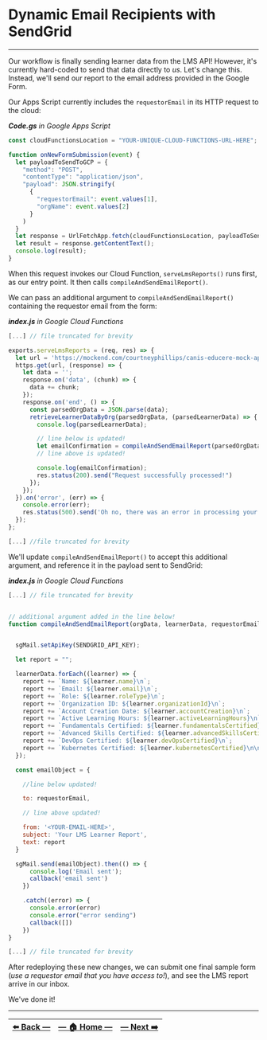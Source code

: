# Dynamic Email Recipients with SendGrid
---

Our workflow is finally sending learner data from the LMS API! However, it's currently hard-coded to send that data directly to _us_. Let's change this. Instead, we'll send our report to the email address provided in the Google Form.

Our Apps Script currently includes the `requestorEmail` in its HTTP request to the cloud:

_**Code.gs** in Google Apps Script_
```JavaScript
const cloudFunctionsLocation = "YOUR-UNIQUE-CLOUD-FUNCTIONS-URL-HERE";

function onNewFormSubmission(event) {
  let payloadToSendToGCP = {
    "method": "POST",
    "contentType": "application/json",
    "payload": JSON.stringify(
      {
        "requestorEmail": event.values[1],
        "orgName": event.values[2]
      }
    )
  }
  let response = UrlFetchApp.fetch(cloudFunctionsLocation, payloadToSendToGCP);
  let result = response.getContentText();
  console.log(result);
}
```

When this request invokes our Cloud Function, `serveLmsReports()` runs first, as our entry point. It then calls `compileAndSendEmailReport()`.

We can pass an additional argument to  `compileAndSendEmailReport()` containing the requestor email from the form:

_**index.js** in Google Cloud Functions_
```javascript
[...] // file truncated for brevity

exports.serveLmsReports = (req, res) => {
  let url = 'https://mockend.com/courtneyphillips/canis-educere-mock-api/organization?companyName_eq=' + encodeURIComponent(req.body.orgName);
  https.get(url, (response) => {
    let data = '';
    response.on('data', (chunk) => {
      data += chunk;
    });
    response.on('end', () => {
      const parsedOrgData = JSON.parse(data);
      retrieveLearnerDataByOrg(parsedOrgData, (parsedLearnerData) => {
        console.log(parsedLearnerData);

        // line below is updated!
        let emailConfirmation = compileAndSendEmailReport(parsedOrgData, parsedLearnerData, req.body.requestorEmail);
        // line above is updated!

        console.log(emailConfirmation);
        res.status(200).send("Request successfully processed!")
      });
    });
  }).on('error', (err) => {
    console.error(err);
    res.status(500).send('Oh no, there was an error in processing your request. Check Logs for GCP and Apps Scripts.');
  });
};

[...] //file truncated for brevity

```

We'll update `compileAndSendEmailReport()` to accept this additional argument, and reference it in the payload sent to SendGrid:

_**index.js** in Google Cloud Functions_
```JavaScript
[...] // file truncated for brevity


// additional argument added in the line below!
function compileAndSendEmailReport(orgData, learnerData, requestorEmail, callback = () => {}){


  sgMail.setApiKey(SENDGRID_API_KEY);

  let report = "";

  learnerData.forEach((learner) => {
    report += `Name: ${learner.name}\n`;
    report += `Email: ${learner.email}\n`;
    report += `Role: ${learner.roleType}\n`;
    report += `Organization ID: ${learner.organizationId}\n`;
    report += `Account Creation Date: ${learner.accountCreation}\n`;
    report += `Active Learning Hours: ${learner.activeLearningHours}\n`;
    report += `Fundamentals Certified: ${learner.fundamentalsCertified}\n`;
    report += `Advanced Skills Certified: ${learner.advancedSkillsCertified}\n`;
    report += `DevOps Certified: ${learner.devOpsCertified}\n`;
    report += `Kubernetes Certified: ${learner.kubernetesCertified}\n\n`;
  });

  const emailObject = {

    //line below updated!

    to: requestorEmail,  

    // line above updated!

    from: '<YOUR-EMAIL-HERE>',
    subject: 'Your LMS Learner Report',
    text: report
  }

  sgMail.send(emailObject).then(() => {
      console.log('Email sent');
      callback('email sent')
    })

    .catch((error) => {
      console.error(error)
      console.error("error sending")
      callback([])
    })
}

[...] // file truncated for brevity
```

After redeploying these new changes, we can submit one final sample form (_use a requestor email that you have access to!_), and see the LMS report arrive in our inbox.

We've done it!

---

| [⬅️  Back —](./5.2_sending_emails_via_api.md) | [— 🏠 Home —](https://github.com/courtneyphillips/project-canis-educere) | [— Next  ➡️](./6.0_next_steps.md) |
| --- | --- | --- |
